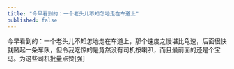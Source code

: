 ```yaml
---
title: "今早看到的：一个老头儿不知怎地走在车道上"
published: false
---
```

今早看到的：一个老头儿不知怎地走在车道上，那个速度之慢堪比龟速，后面很快就赌起一条车队，但令我吃惊的是竟然没有司机按喇叭，而且最前面的还是个宝马。为这些司机批量点赞[强]